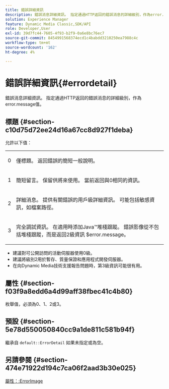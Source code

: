 ```yaml
---
title: 錯誤詳細資訊
description: 錯誤消息詳細資訊。 指定通過HTTP返回的錯誤消息的詳細級別，作為error.message值。
solution: Experience Manager
feature: Dynamic Media Classic,SDK/API
role: Developer,User
exl-id: 39d7fc44-7605-4f93-b2f9-0a6e8bc76ec7
source-git-commit: 8454991568374ecd1c4babdd3210250ea7988c4c
workflow-type: tm+mt
source-wordcount: '162'
ht-degree: 4%

---
```


# 錯誤詳細資訊{#errordetail}

錯誤消息詳細資訊。 指定通過HTTP返回的錯誤消息的詳細級別，作為error.message值。

## 標題 {#section-c10d75d72ee24d16a67cc8d927f1deba}

允許以下值：

<table id="simpletable_7904444FF9F14D678F05094CA9E45664"> 
 <tr class="strow"> 
  <td class="stentry"> <p>0 </p></td> 
  <td class="stentry"> <p>僅標題。 返回錯誤的簡短一般說明。 </p></td> 
 </tr> 
 <tr class="strow"> 
  <td class="stentry"> <p>1 </p></td> 
  <td class="stentry"> <p>簡短留言。 保留供將來使用。 當前返回與0相同的資訊。 </p></td> 
 </tr> 
 <tr class="strow"> 
  <td class="stentry"> <p>2 </p></td> 
  <td class="stentry"> <p>詳細消息。 提供有關錯誤的用戶級詳細資訊。 可能包括敏感資訊，如檔案路徑。 </p></td> 
 </tr> 
 <tr class="strow"> 
  <td class="stentry"> <p>3 </p></td> 
  <td class="stentry"> <p>完全調試資訊。 在適用時添加Java™堆棧跟蹤。 錯誤影像從不包括堆棧跟蹤，而是返回2級資訊 <span class="codeph"> $error.message</span>。 </p></td> 
 </tr> 
</table>

* 建議對可公開訪問的活動伺服器使用0級。
* 建議將級別2用於暫存、質量保證和應用程式開發伺服器。
* 在向Dynamic Media技術支援報告問題時，第3級資訊可能很有用。

## 屬性 {#section-f03f9a8edd6a4d99aff38fbec41c4b80}

枚舉值，必須為0、1、2或3。

## 預設 {#section-5e78d550050840cc9a1de811c581b94f}

繼承自 `default::ErrorDetail` 如果未指定或為空。

## 另請參閱 {#section-474e71922d194c7ca06f2aad3b30e025}

[屬性：:ErrorImage](../../../../../ir-api/material-cat/image-rendering-api-ref/c-ir-material-catalog/c-ir-attributes-reference/r-ir-errorimage.md#reference-b58bdaba96074c52802ca8dc54bfe2f0)
